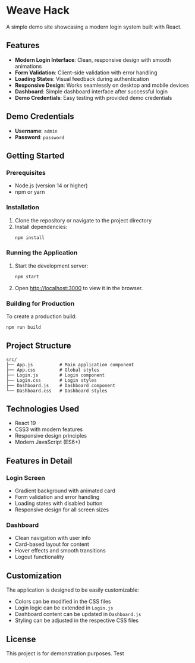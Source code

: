 # Weave Hack

A simple demo site showcasing a modern login system built with React.

## Features

- **Modern Login Interface**: Clean, responsive design with smooth animations
- **Form Validation**: Client-side validation with error handling
- **Loading States**: Visual feedback during authentication
- **Responsive Design**: Works seamlessly on desktop and mobile devices
- **Dashboard**: Simple dashboard interface after successful login
- **Demo Credentials**: Easy testing with provided demo credentials

## Demo Credentials

- **Username**: `admin`
- **Password**: `password`

## Getting Started

### Prerequisites

- Node.js (version 14 or higher)
- npm or yarn

### Installation

1. Clone the repository or navigate to the project directory
2. Install dependencies:
   ```bash
   npm install
   ```

### Running the Application

1. Start the development server:
   ```bash
   npm start
   ```

2. Open [http://localhost:3000](http://localhost:3000) to view it in the browser.

### Building for Production

To create a production build:

```bash
npm run build
```

## Project Structure

```
src/
├── App.js          # Main application component
├── App.css         # Global styles
├── Login.js        # Login component
├── Login.css       # Login styles
├── Dashboard.js    # Dashboard component
└── Dashboard.css   # Dashboard styles
```

## Technologies Used

- React 19
- CSS3 with modern features
- Responsive design principles
- Modern JavaScript (ES6+)

## Features in Detail

### Login Screen
- Gradient background with animated card
- Form validation and error handling
- Loading states with disabled button
- Responsive design for all screen sizes

### Dashboard
- Clean navigation with user info
- Card-based layout for content
- Hover effects and smooth transitions
- Logout functionality

## Customization

The application is designed to be easily customizable:

- Colors can be modified in the CSS files
- Login logic can be extended in `Login.js`
- Dashboard content can be updated in `Dashboard.js`
- Styling can be adjusted in the respective CSS files

## License

This project is for demonstration purposes.
Test